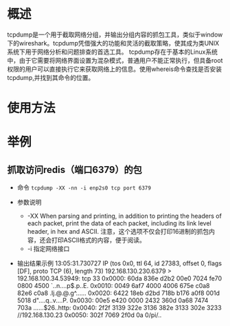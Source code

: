 # 概述
tcpdump是一个用于截取网络分组，并输出分组内容的抓包工具，类似于window下的wireshark。tcpdump凭借强大的功能和灵活的截取策略，使其成为类UNIX系统下用于网络分析和问题排查的首选工具。 tcpdump存在于基本的Linux系统中，由于它需要将网络界面设置为混杂模式，普通用户不能正常执行，但具备root权限的用户可以直接执行它来获取网络上的信息。使用whereis命令查找是否安装tcpdump,并找到其命令的位置。

# 使用方法

# 举例
## 抓取访问redis（端口6379）的包
+ 命令
    `tcpdump -XX -nn -i enp2s0 tcp port 6379`
+ 参数说明
    * -XX
        When parsing and printing, in addition to printing the headers of each packet, print the data of each packet, including its link level header, in hex and ASCII.
        注意，这个选项不仅会打印16进制的抓包内容，还会打印ASCII格式的内容，便于阅读。
    * -i
        指定网络接口
    
+ 输出结果示例
    13:05:31.730727 IP (tos 0x0, ttl 64, id 27383, offset 0, flags [DF], proto TCP (6), length 73)
    192.168.130.230.6379 > 192.168.100.34.53949: tcp 33
        0x0000:  60da 836e d2b2 00e0 7024 fe70 0800 4500  `..n....p$.p..E.
        0x0010:  0049 6af7 4000 4006 675e c0a8 82e6 c0a8  .Ij.@.@.g^......
        0x0020:  6422 18eb d2bd 718b b176 a0f8 001d 5018  d"....q..v....P.
        0x0030:  00e5 e420 0000 2432 360d 0a68 7474 703a  ......$26..http:
        0x0040:  2f2f 3139 322e 3136 382e 3133 302e 3233  //192.168.130.23
        0x0050:  302f 7069 2f0d 0a                        0/pi/..


